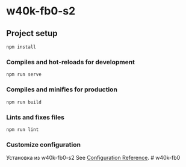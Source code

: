 # w40k-fb0-s2

## Project setup
```
npm install
```

### Compiles and hot-reloads for development
```
npm run serve
```

### Compiles and minifies for production
```
npm run build
```

### Lints and fixes files
```
npm run lint
```

### Customize configuration
Установка из w40k-fb0-s2
See [Configuration Reference](https://cli.vuejs.org/config/).
#   w 4 0 k - f b 0  
 